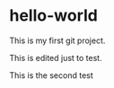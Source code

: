 # hello-world
This is my first git project.

This is edited just to test.

This is the second test

